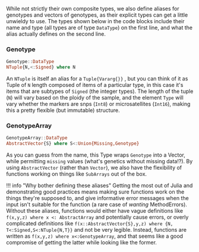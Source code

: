 While not strictly their own composite types, we also define aliases for genotypes and vectors of genotypes, as their explicit types can get a little unwieldy to use. The types shown below in the code blocks include their name and type (all types are of type `DataType`) on the first line, and what the alias actually defines on the second line.

### Genotype

```julia
Genotype::DataType
NTuple{N,<:Signed} where N
```

An `NTuple` is itself an alias for a `Tuple{Vararg{}}` , but you can think of it as Tuple of `N` length composed of items of a particular type, in this case it's items that are subtypes of `Signed` (the integer types). The length of the tuple (`N`) will vary based on the ploidy of the sample, and the element `Type` will vary whether the markers are snps (`Int8`) or microsatellites (`Int16`), making this a pretty flexible (but immutable) structure.

### GenotypeArray

```julia
GenotypeArray::DataType
AbstractVector{S} where S<:Union{Missing,Genotype}
```

As you can guess from the name, this Type wraps `Genotype` into a Vector, while permitting `missing` values (what's genetics without missing data!?). By using `AbstractVector` (rather than `Vector`), we also have the flexibility of functions working on things like `SubArrays` out of the box. 

!!! info "Why bother defining these aliases"
    Getting the most out of Julia and demonstrating good practices means making sure functions work on the things they're supposed to, and give informative error messages when the input isn't suitable for the function (a rare case of _wanting_ MethodErrors). Without these aliases, functions would either have vague definitions like `f(x,y,z) where x <: AbstractArray` and potentially cause errors, or overly complicated definitions like `f(x::AbstractVector{S},y,z) where {N, T<:Signed,S<:NTuple{N,T}}` and not be very legible. Instead, functions are written as `f(x,y,z) where x<:GenotypeArray`, and that seems like a good compromise of getting the latter while looking like the former.